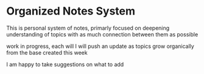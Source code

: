 # Organized Notes System 
This is personal system of notes, primarly focused on deepening understanding of topics with as much connection between them as possible

work in progress, each will I will push an update as topics grow organically from the base created this week


I am happy to take suggestions on what to add 
